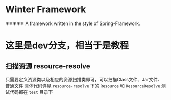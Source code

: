 # Winter Framework 
❄❄❄❄❄
A framework written in the style of Spring-Framework.

# 这里是dev分支，相当于是教程
## 扫描资源 resource-resolve
只需要定义资源类以及相应的资源扫描类即可，可以扫描Class文件、Jar文件、普通文件
具体代码详见 `resource-resolve` 下的 `Resource` 和 `ResourceResolve`
测试代码都在 `test` 目录下